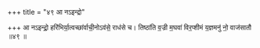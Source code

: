 +++
title = "४९ आ नऽइन्द्रो"

+++
आ नऽइन्द्रो॒ हरि॑भिर्या॒त्वच्छा॑र्वाची॒नोऽव॑से॒ राध॑से च। तिष्ठा॑ति व॒ज्री म॒घवा॑ विर॒प्शीमं य॒ज्ञमनु॑ नो॒ वाज॑सातौ ॥४९ ॥